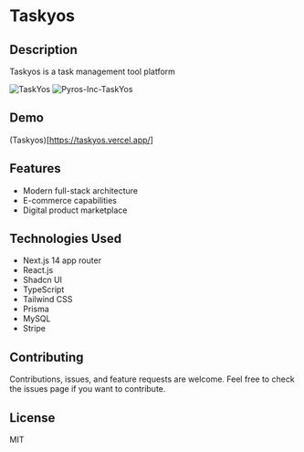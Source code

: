 # Taskyos

## Description

Taskyos is a task management tool platform

![TaskYos](https://github.com/Liam-Piro/TaskYos/assets/109366637/94e95b75-53f1-49ca-98c3-e0073db8c5cb)
![Pyros-Inc-TaskYos](https://github.com/Liam-Piro/TaskYos/assets/109366637/f6850d99-ec1a-49be-a35e-2c57bbaf14b8)


## Demo

(Taskyos)[https://taskyos.vercel.app/]

## Features

- Modern full-stack architecture
- E-commerce capabilities
- Digital product marketplace

## Technologies Used

- Next.js 14 app router
- React.js
- Shadcn UI
- TypeScript
- Tailwind CSS
- Prisma
- MySQL
- Stripe

## Contributing

Contributions, issues, and feature requests are welcome. Feel free to check the issues page if you want to contribute.

## License

MIT
